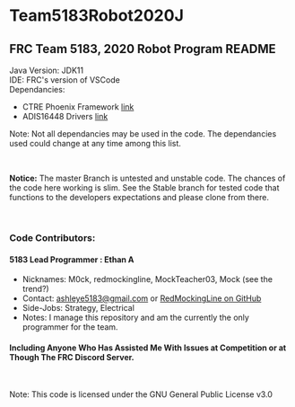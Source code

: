 # Team5183Robot2020J

## FRC Team 5183, 2020 Robot Program README

Java Version: JDK11 <br/>
IDE: FRC's version of VSCode <br/>
Dependancies:
- CTRE Phoenix Framework [link](http://www.ctr-electronics.com/hro.html#product_tabs_technical_resources)
- ADIS16448 Drivers [link](https://github.com/juchong/ADIS16448-RoboRIO-Driver/tree/master/java)

Note: Not all dependancies may be used in the code. The dependancies used could change at any time among this list.

<br/>

**Notice:** The master Branch is untested and unstable code. The chances of the code here working is slim. See the Stable branch for tested code that functions to the developers expectations and please clone from there.

<br/>

### Code Contributors:

#### 5183 Lead Programmer : Ethan A

- Nicknames: M0ck, redmockingline, MockTeacher03, Mock (see the trend?)
- Contact: ashleye5183@gmail.com or [RedMockingLine on GitHub](https://github.com/RED-M0CKING-LINE)
- Side-Jobs: Strategy, Electrical
- Notes: I manage this repository and am the currently the only programmer for the team.

#### Including Anyone Who Has Assisted Me With Issues at Competition or at Though The FRC Discord Server.

<br/>

Note: This code is licensed under the GNU General Public License v3.0
